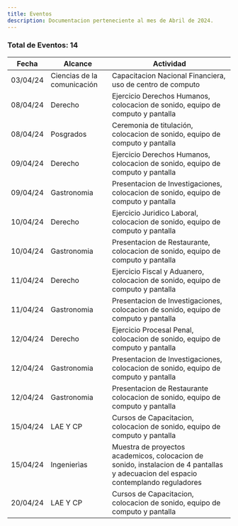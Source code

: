 ```yaml
---
title: Eventos
description: Documentacion perteneciente al mes de Abril de 2024.
---
```

### Total de Eventos: 14

| Fecha | Alcance | Actividad |
|----------|----------|----------|
| 03/04/24 | Ciencias de la comunicación | Capacitacion Nacional Financiera, uso de centro de computo |
| 08/04/24 | Derecho | Ejercicio Derechos Humanos, colocacion de sonido, equipo de computo y pantalla |
| 08/04/24 | Posgrados | Ceremonia de titulación, colocacion de sonido, equipo de computo y pantalla |
| 09/04/24 | Derecho | Ejercicio Derechos Humanos, colocacion de sonido, equipo de computo y pantalla |
| 09/04/24 | Gastronomia | Presentacion de Investigaciones, colocacion de sonido, equipo de computo y pantalla |
| 10/04/24 | Derecho | Ejercicio Juridico Laboral, colocacion de sonido, equipo de computo y pantalla |
| 10/04/24 | Gastronomia | Presentacion de Restaurante, colocacion de sonido, equipo de computo y pantalla |
| 11/04/24 | Derecho | Ejercicio Fiscal y Aduanero, colocacion de sonido, equipo de computo y pantalla |
| 11/04/24 | Gastronomia | Presentacion de Investigaciones, colocacion de sonido, equipo de computo y pantalla |
| 12/04/24 | Derecho | Ejercicio Procesal Penal, colocacion de sonido, equipo de computo y pantalla |
| 12/04/24 | Gastronomia | Presentacion de Investigaciones, colocacion de sonido, equipo de computo y pantalla |
| 12/04/24 | Gastronomia | Presentacion de Restaurante colocacion de sonido, equipo de computo y pantalla |
| 15/04/24 | LAE Y CP | Cursos de Capacitacion, colocacion de sonido, equipo de computo y pantalla |
| 15/04/24 | Ingenierìas | Muestra de proyectos academicos, colocacion de sonido, instalacion de 4 pantallas y adecuacion del espacio contemplando reguladores |
| 20/04/24 | LAE Y CP | Cursos de Capacitacion, colocacion de sonido, equipo de computo y pantalla |